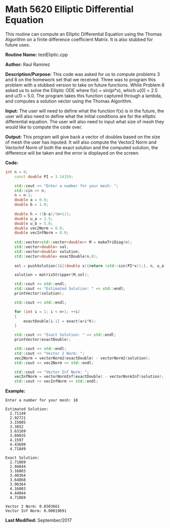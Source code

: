 # Math 5620 Elliptic Differential Equation
This routine can compute an Elliptic Differential Equation using the Thomas Algorithm on a finite difference coefficient Matrix. It is also stubbed for future uses.


**Routine Name:**           testEliptic.cpp

**Author:** Raul Ramirez

**Description/Purpose:** 
This code was asked for us to compute problems 3 and 8 on the homework set that we received. Three was to program this problem with a stubbed version to take on future functions. While Problem 8 asked us to solve the Elliptic ODE where f(x) = sin(pi*x), which u(0) = 2.5 and u(1) = 5.0. The program takes this function captured through a lambda, and computes a solution vector using the Thomas Algorithm.

**Input:** 
The user will need to define what the function f(x) is in the future, the user will also need to define what the initial conditions are for the elliptic differential equation. The user will also need to input what size of mesh they would like to compute the code over.

**Output:** 
This program will give back a vector of doubles based on the size of mesh the user has inputed. It will also compute the Vector2 Norm and VectorInf Norm of both the exact solution and the computed solution, the difference will be taken and the error is displayed on the screen.

**Code:**
```cpp
int n = 0;
	const double PI = 3.14159;

	std::cout << "Enter a number for your mesh: ";
	std::cin >> n;
	n = n-1;	
	double a = 0.0;
	double b = 1.0;
	
	double h = ((b-a)/(n+1));
	double u_a = 2.5;
	double u_b = 5.0;
	double vec2Norm = 0.0;	
	double vecInfNorm = 0.0;	
	
	std::vector<std::vector<double>> M = makeTriDiag(n);
	std::vector<double> sol;
	std::vector<double> solution;
	std::vector<double> exactDouble(n,0);
		
	sol = pushSolution([&](double x){return (std::sin(PI*x));}, n, u_a, u_b, a, b);

	solution = matrixStripper(M,sol);

	std::cout << std::endl;	
	std::cout << "Estimated Solution: " << std::endl;
	printVector(solution);

	std::cout << std::endl;

	for (int i = 1; i < n+1; ++i)
	{
		exactDouble[i-1] = exact(a+i*h);		
	}

	std::cout << "Exact Solution: " << std::endl;
	printVector(exactDouble);

	std::cout << std::endl;
	std::cout << "Vector 2 Norm: ";
	vec2Norm = vectorNorm2(exactDouble) - vectorNorm2(solution);
	std::cout << vec2Norm << std::endl;

	std::cout << "Vector Inf Norm: ";
	vecInfNorm = vectorNormInf(exactDouble) - vectorNormInf(solution);
	std::cout << vecInfNorm << std::endl;

```
**Example:**
```
Enter a number for your mesh: 10

Estimated Solution: 
  2.71149
  2.92721
  3.15085
  3.3852
  3.63169
  3.89035
  4.1597
  4.43699
  4.71849

Exact Solution: 
  2.71869
  2.94044
  3.16803
  3.40364
  3.64868
  3.90364
  4.16803
  4.44044
  4.71869

Vector 2 Norm: 0.0303661
Vector Inf Norm: 0.00019691
```


**Last Modified:** September/2017
